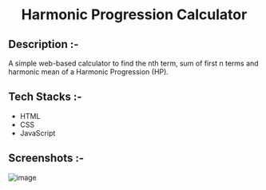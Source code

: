 # <p align="center">Harmonic Progression Calculator</p>

## Description :-

A simple web-based calculator to find the nth term, sum of first n terms and harmonic mean of a Harmonic Progression (HP).

## Tech Stacks :-

- HTML
- CSS
- JavaScript

## Screenshots :-

![image](https://github.com/user-attachments/assets/41a49535-169c-4b6c-8560-f9c3bcf07cb9)
